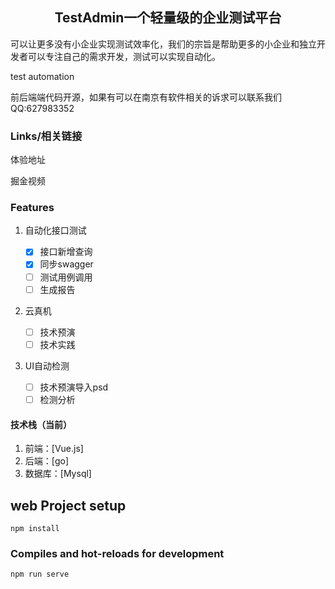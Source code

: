 <h2 align="center">
TestAdmin一个轻量级的企业测试平台
</h2>
<p>
可以让更多没有小企业实现测试效率化，我们的宗旨是帮助更多的小企业和独立开发者可以专注自己的需求开发，测试可以实现自动化。
</p>
<p>
test automation
</p>
<p>
前后端端代码开源，如果有可以在南京有软件相关的诉求可以联系我们QQ:627983352
</p>

### Links/相关链接

体验地址 

掘金视频 

### Features

1. 自动化接口测试

   - [x] 接口新增查询
   - [x] 同步swagger
   - [ ] 测试用例调用
   - [ ] 生成报告

2. 云真机

   - [ ] 技术预演
   - [ ] 技术实践

3. UI自动检测

   - [ ] 技术预演导入psd
   - [ ] 检测分析

#### 技术栈（当前）

1. 前端：[Vue.js]
2. 后端：[go]
3. 数据库：[Mysql]

## web Project setup

```
npm install
```
### Compiles and hot-reloads for development

```
npm run serve
```
